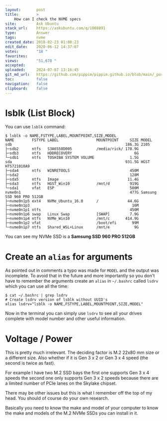 ```yaml
---
layout:       post
title:        >
    How can I check the NVME specs
site:         Ask Ubuntu
stack_url:    https://askubuntu.com/q/1008891
type:         Answer
tags:         nvme
created_date: 2018-02-23 01:08:23
edit_date:    2020-06-12 14:37:07
votes:        "18 "
favorites:    
views:        "51,678 "
accepted:     
uploaded:     2024-07-07 13:16:45
git_md_url:   https://github.com/pippim/pippim.github.io/blob/main/_posts/2018/2018-02-23-How-can-I-check-the-NVME-specs.md
toc:          false
navigation:   false
clipboard:    false
---
```


# lsblk (List Block)

You can use `lsblk` command:

``` 
$ lsblk -o NAME,FSTYPE,LABEL,MOUNTPOINT,SIZE,MODEL
NAME        FSTYPE LABEL                 MOUNTPOINT     SIZE MODEL
sdb                                                   186.3G 2105            
├─sdb2      ntfs   S3A6550D005           /media/rick/ 178.9G 
├─sdb3      ntfs   HDDRECOVERY                            6G 
└─sdb1      ntfs   TOSHIBA SYSTEM VOLUME                1.5G 
sda                                                   931.5G HGST HTS721010A9
├─sda4      ntfs   WINRETOOLS                           450M 
├─sda2                                                  128M 
├─sda5      ntfs   Image                               11.4G 
├─sda3      ntfs   HGST_Win10            /mnt/d         919G 
└─sda1      vfat   ESP                                  500M 
nvme0n1                                                 477G Samsung SSD 960 PRO 512GB    
├─nvme0n1p5 ext4   NVMe_Ubuntu_16.0      /             44.6G 
├─nvme0n1p3                                              16M 
├─nvme0n1p1 ntfs                                        450M 
├─nvme0n1p6 swap   Linux Swap            [SWAP]         7.9G 
├─nvme0n1p4 ntfs   NVMe_Win10            /mnt/c       414.9G 
├─nvme0n1p2 vfat                         /boot/efi       99M 
└─nvme0n1p7 ntfs   Shared_WSL+Linux      /mnt/e           9G 
```

You can see my NVMe SSD is a **Samsung SSD 960 PRO 512GB**

# Create an `alias` for arguments

As pointed out in comments a typo was made for `MODEL` and the output was incomplete. To avoid that in the future and more importantly so you don't have to remember the arguments create an `alias` in `~/.bashrc` called `lsdrv` which you can use all the time:

``` 
$ cat ~/.bashrc | grep lsdrv
# Create lsdrv version of lsblk without UUID's
alias lsdrv="lsblk -o NAME,FSTYPE,LABEL,MOUNTPOINT,SIZE,MODEL"
```

Now in the terminal you can simply use `lsdrv` to see all your drives complete with model number and other useful information.

# Voltage / Power

This is pretty much irrelevant. The deciding factor is M.2 22x80 mm size or a different size. Also whether if it is Gen 3 x 2 or Gen 3 x 4 speed (the second is twice as fast). 

For example I have two M.2 SSD bays the first one supports Gen 3 x 4 speeds the second one only supports Gen 3 x 2 speeds because there are a limited number of PCIe lanes on the Skylake chipset.

There may be other issues but this is what I remember off the top of my head. You should of course do your own research.

Basically you need to know the make and model of your computer to know the make and models of the M.2 NVMe SSDs you can install in it.
